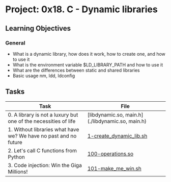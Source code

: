 # Project: 0x18. C - Dynamic libraries

<h2>Learning Objectives</h2>

<h3>General</h3>

<ul>
<li>What is a dynamic library, how does it work, how to create one, and how to use it</li>
<li>What is the environment variable $LD_LIBRARY_PATH and how to use it</li>
<li>What are the differences between static and shared libraries</li>
<li>Basic usage nm, ldd, ldconfig</li>
</ul>

<h2>Tasks</h2>

| Task | File |
| ---- | ---- |
| 0. A library is not a luxury but one of the necessities of life | [libdynamic.so, main.h](./libdynamic.so, main.h) |
| 1. Without libraries what have we? We have no past and no future | [1-create_dynamic_lib.sh](./1-create_dynamic_lib.sh) |
| 2. Let's call C functions from Python | [100-operations.so](./100-operations.so) |
| 3. Code injection: Win the Giga Millions! | [101-make_me_win.sh](./101-make_me_win.sh) |

